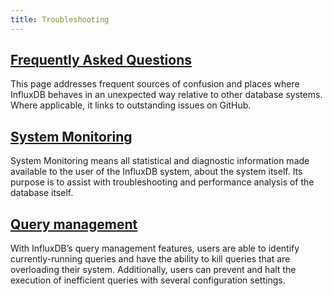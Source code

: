 ```yaml
---
title: Troubleshooting
---
```


## [Frequently Asked Questions](/influxdb/v1.3/troubleshooting/frequently-asked-questions/)

This page addresses frequent sources of confusion and places where InfluxDB behaves in an unexpected way relative to other database systems.
Where applicable, it links to outstanding issues on GitHub.

## [System Monitoring](/influxdb/v1.3/troubleshooting/statistics/)

System Monitoring means all statistical and diagnostic information made available to the user of the InfluxDB system, about the system itself.
Its purpose is to assist with troubleshooting and performance analysis of the database itself.

## [Query management](/influxdb/v1.3/troubleshooting/query_management/)

With InfluxDB’s query management features, users are able to identify currently-running queries and have the ability to kill queries that are overloading their system. Additionally, users can prevent and halt the execution of inefficient queries with several configuration settings.
